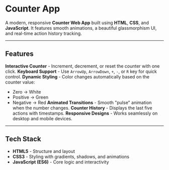 # Counter App

A modern, responsive **Counter Web App** built using **HTML**, **CSS**, and **JavaScript**.
It features smooth animations, a beautiful glassmorphism UI, and real-time action history tracking.

---

## Features

**Interactive Counter** - Increment, decrement, or reset the counter with one click.
**Keyboard Support** - Use `ArrowUp`, `ArrowDown`, `+`, `-`, or `R` key for quick control.
**Dynamic Styling** - Color changes automatically based on the counter value:
- Zero -> White
- Positive -> Green
- Negative -> Red
**Animated Transitions** - Smooth "pulse" animation when the number changes.
**Counter History** - Displays the last five actions with timestamps.
**Responsive Designs** - Works seamlessly on desktop and mobile devices.

---

## Tech Stack

- **HTML5** - Structure and layout
- **CSS3** - Styling with gradients, shadows, and animations
- **JavaScript (ES6)** - Core logic and interactivity
